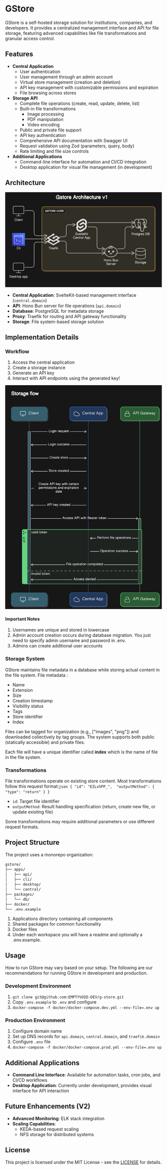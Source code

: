 # GStore

GStore is a self-hosted storage solution for institutions, companies, and developers. It provides a centralized management interface and API for file storage, featuring advanced capabilities like file transformations and granular access control.

## Features

- **Central Application**
  - User authentication
  - User management through an admin account
  - Virtual store management (creation and deletion)
  - API key management with customizable permissions and expiration
  - File browsing across stores
- **Storage API**
  - Complete file operations (create, read, update, delete, list)
  - Built-in file transformations
    - Image processing
    - PDF manipulation
    - Video encoding
  - Public and private file support
  - API key authentication
  - Comprehensive API documentation with Swagger UI
  - Request validation using Zod (parameters, query, body)
  - Rate limiting and file size controls
- **Additional Applications**
  - Command-line interface for automation and CI/CD integration
  - Desktop application for visual file management (in development)

## Architecture

![Architecture v1](./assets/architectureV1.png)

- **Central Application**: SvelteKit-based management interface (`central.domain`)
- **API**: Hono Bun server for file operations (`api.domain`)
- **Database**: PostgreSQL for metadata storage
- **Proxy**: Traefik for routing and API gateway functionality
- **Storage**: File system-based storage solution

## Implementation Details

### Workflow

1. Access the central application
2. Create a storage instance
3. Generate an API key
4. Interact with API endpoints using the generated key!

![Storage Flow](./assets/storage_flow.png)

#### Important Notes

1. Usernames are unique and stored in lowercase
2. Admin account creation occurs during database migration. You just need to specify admin username and password in .env.
3. Admins can create additional user accounts

### Storage System

GStore maintains file metadata in a database while storing actual content in the file system. File metadata :

- Name
- Extension
- Size
- Creation timestamp
- Visibility status
- Tags
- Store identifier
- Index

Files can be tagged for organization (e.g., ["images", "png"]) and downloaded collectively by tag groups. The system supports both public (statically accessible) and private files.

Each file will have a unique identifier called **index** which is the name of file in the file system.

### Transformations

File transformations operate on existing store content. Most transformations follow this request format:`json
{
  "id": "EILvhPP_",  "outputMethod": { "type": "return" }
}`

- `id`: Target file identifier
- `outputMethod`: Result handling specification (return, create new file, or update existing file)

Some transformations may require additional parameters or use different request formats.

## Project Structure

The project uses a monorepo organization:

```
gstore/
├── apps/
│   ├── api/
│   ├── cli/
│   ├── desktop/
│   └── central/
├── packages/
│   └── db/
├── docker/
└── .env.example
```

1. Applications directory containing all components
2. Shared packages for common functionality
3. Docker files
4. Under each workspace you will have a readme and optionally a .env.example.

## Usage

How to run GStore may vary based on your setup. The following are our recommendations for running GStore in development and production.

### Development Environment

1. `git clone git@github.com:EMPTYVOID-DEV/g-store.git`
2. Copy `.env.example` to `.env` and configure
3. `docker-compose -f docker/docker-compose.dev.yml --env-file=.env up`

### Production Environment

1. Configure domain name
2. Set up DNS records for `api.domain`, `central.domain`, and `traefik.domain`
3. Configure `.env` file
4. `docker-compose -f docker/docker-compose.prod.yml --env-file=.env up`

## Additional Applications

- **Command Line Interface**: Available for automation tasks, cron jobs, and CI/CD workflows
- **Desktop Application**: Currently under development, provides visual interface for API interaction

## Future Enhancements (V2)

- **Advanced Monitoring**: ELK stack integration
- **Scaling Capabilities**:
  - KEDA-based request scaling
  - NFS storage for distributed systems

## License

This project is licensed under the MIT License - see the [LICENSE](https://opensource.org/license/mit) for details.
